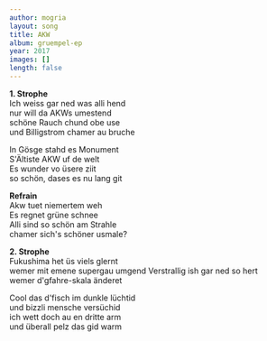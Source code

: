 ```yaml
---
author: mogria
layout: song
title: AKW
album: gruempel-ep
year: 2017
images: []
length: false
---
```


**1. Strophe**  
Ich weiss gar ned was alli hend  
nur will da AKWs umestend  
schöne Rauch chund obe use  
und Billigstrom chamer au bruche  

In Gösge stahd es Monument  
S'Ältiste AKW uf de welt  
Es wunder vo üsere ziit  
so schön, dases es nu lang git  

**Refrain**  
Akw tuet niemertem weh  
Es regnet grüne schnee  
Alli sind so schön am Strahle  
chamer sich's schöner usmale?

**2. Strophe**  
Fukushima het üs viels glernt  
wemer mit emene supergau umgend
Verstrallig ish gar ned so hert  
wemer d'gfahre-skala änderet

Cool das d'fisch im dunkle lüchtid  
und bizzli mensche versüchid  
ich wett doch au en dritte arm  
und überall pelz das gid warm
